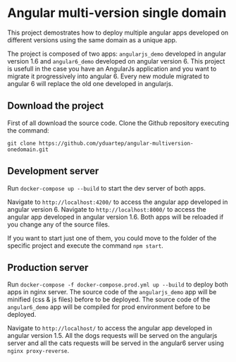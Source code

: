 # Angular multi-version single domain

This project demostrates how to deploy multiple angular apps developed on different versions using the same domain as a unique app.

The project is composed of two apps: `angularjs_demo` developed in angular version 1.6 and `angular6_demo` developed on angular version 6.
This project is usefull in the case you have an AngularJs application and you want to migrate it progressively into angular 6.
Every new module migrated to angular 6 will replace the old one developed in angularjs.

## Download the project
First of all download the source code. Clone the Github repository executing the command:

`git clone https://github.com/yduartep/angular-multiversion-onedomain.git`

## Development server

Run `docker-compose up --build` to start the dev server of both apps.

Navigate to `http://localhost:4200/` to access the angular app developed in angular version 6.
Navigate to `http://localhost:8000/` to access the angular app developed in angular version 1.6.
Both apps will be reloaded if you change any of the source files.

If you want to start just one of them, you could move to the folder of the specific project and execute the command `npm start`.

## Production server

Run `docker-compose -f docker-compose.prod.yml up --build` to deploy both apps in nginx server.
The source code of the `angularjs_demo` app will be minified (css & js files) before to be deployed.
The source code of the `angular6_demo` app will be compiled for prod environment before to be deployed.

Navigate to `http://localhost/` to access the angular app developed in angular version 1.5.
All the dogs requests will be served on the angularjs server and all the cats requests will be served in the angular6 server using `nginx proxy-reverse`.
